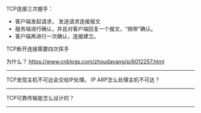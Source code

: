 TCP连接三次握手：
- 客户端发起请求， 发送请求连接报文
- 服务端进行确认，并且对客户端回复一个报文，“捎带”确认。
- 客户端再进行一次确认，连接建立。

TCP断开连接需要四次挥手

为什么？
https://www.cnblogs.com/zhoudayang/p/6012257.html

-----
TCP发现主机不可达会交给IP处理。
IP ARP怎么处理主机不可达？

-----
TCP可靠传输是怎么设计的？

-----


